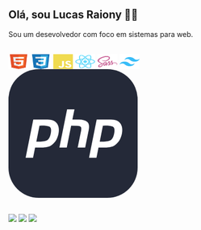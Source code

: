 ## Olá, sou Lucas Raiony 👋🏾

Sou um desevolvedor com foco em sistemas para web.

<div style="display: inline_block"><br>
  <img align="center" alt="Rafa-HTML" height="30" width="40" src="https://raw.githubusercontent.com/devicons/devicon/master/icons/html5/html5-original.svg">
  <img align="center" alt="Rafa-CSS" height="30" width="40" src="https://raw.githubusercontent.com/devicons/devicon/master/icons/css3/css3-original.svg">
  <img align="center" alt="Rafa-Js" height="30" width="40" src="https://raw.githubusercontent.com/devicons/devicon/master/icons/javascript/javascript-plain.svg">
  <img align="center" alt="Rafa-React" height="30" width="40" src="https://raw.githubusercontent.com/devicons/devicon/master/icons/react/react-original.svg">
  <img align="center" alt="Rafa-CSS" height="30" width="40" src="https://raw.githubusercontent.com/devicons/devicon/master/icons/sass/sass-original.svg">
  <img align="center" alt="Rafa-CSS" height="30" width="40" src="https://raw.githubusercontent.com/devicons/devicon/master/icons/tailwindcss/tailwindcss-original.svg">
  <svg xmlns="http://www.w3.org/2000/svg" width="256" height="256" fill="none" viewBox="0 0 256 256"><rect width="256" height="256" fill="#242938" rx="60"/><path fill="#fff" d="M49.158 100.246H77.566C85.904 100.316 91.946 102.72 95.692 107.454C99.438 112.188 100.674 118.654 99.402 126.852C98.908 130.598 97.812 134.272 96.116 137.876C94.49 141.48 92.23 144.73 89.332 147.628C85.798 151.302 82.018 153.634 77.99 154.624C73.962 155.614 69.792 156.108 65.482 156.108H52.762L48.734 176.248H34L49.158 100.246V100.246ZM61.56 112.33L55.2 144.13C55.624 144.2 56.048 144.236 56.472 144.236C56.966 144.236 57.462 144.236 57.956 144.236C64.74 144.306 70.394 143.636 74.916 142.222C79.438 140.738 82.478 135.58 84.032 126.746C85.304 119.326 84.032 115.05 80.216 113.92C76.47 112.79 71.772 112.26 66.118 112.33C65.27 112.4 64.458 112.436 63.68 112.436C62.974 112.436 62.232 112.436 61.454 112.436L61.56 112.33"/><path fill="#fff" d="M116.186 80H130.814L126.68 100.246H139.824C147.032 100.388 152.402 101.872 155.936 104.698C159.54 107.524 160.6 112.896 159.116 120.81L152.014 156.108H137.174L143.958 122.4C144.664 118.866 144.452 116.358 143.322 114.874C142.192 113.39 139.754 112.648 136.008 112.648L124.242 112.542L115.55 156.108H100.922L116.186 80Z"/><path fill="#fff" d="M174.824 100.246H203.232C211.57 100.316 217.612 102.72 221.358 107.454C225.104 112.188 226.34 118.654 225.068 126.852C224.574 130.598 223.478 134.272 221.782 137.876C220.156 141.48 217.896 144.73 214.998 147.628C211.464 151.302 207.684 153.634 203.656 154.624C199.628 155.614 195.458 156.108 191.148 156.108H178.428L174.4 176.248H159.666L174.824 100.246V100.246ZM187.226 112.33L180.866 144.13C181.29 144.2 181.714 144.236 182.138 144.236C182.632 144.236 183.128 144.236 183.622 144.236C190.406 144.306 196.06 143.636 200.582 142.222C205.104 140.738 208.144 135.58 209.698 126.746C210.97 119.326 209.698 115.05 205.882 113.92C202.136 112.79 197.438 112.26 191.784 112.33C190.936 112.4 190.124 112.436 189.346 112.436C188.64 112.436 187.898 112.436 187.12 112.436L187.226 112.33"/></svg>
</div>

##

<div> 
  <a href = "mailto:raionylucas7@gmail.com"><img src="https://img.shields.io/badge/-Gmail-%23333?style=for-the-badge&logo=gmail&logoColor=white" target="_blank"></a>
  <a href="https://www.linkedin.com/in/lucas-raiony-b9899a2b5/" target="_blank"><img src="https://img.shields.io/badge/-LinkedIn-%230077B5?style=for-the-badge&logo=linkedin&logoColor=white" target="_blank"></a> 
   <a href="https://lucasraiony.vercel.app" target="_blank"><img src="https://img.shields.io/badge/website-D50235?style=for-the-badge" target="_blank"></a>
</div>

